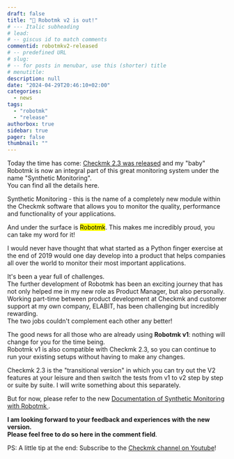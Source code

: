 ```yaml
---
draft: false
title: "🔔 Robotmk v2 is out!"
# --- Italic subheading
# lead: 
# -- giscus id to match comments
commentid: robotmkv2-released
# -- predefined URL
# slug: 
# -- for posts in menubar, use this (shorter) title
# menutitle: 
description: null
date: "2024-04-29T20:46:10+02:00"
categories:
  - news
tags:
  - "robotmk"
  - "release"
authorbox: true
sidebar: true
pager: false
thumbnail: ""
---
```


Today the time has come: [Checkmk 2.3 was released](https://checkmk.com/de/blog/discover-checkmk-23) and my "baby" Robotmk is now an integral part of this great monitoring system under the name "Synthetic Monitoring".  
You can find all the details here.


<!--more-->



<green>Synthetic Monitoring</green> - this is the name of a completely new module within the Checkmk software that allows you to monitor the quality, performance and functionality of your applications.  

And under the surface is <mark>Robotmk</mark>. This makes me incredibly proud, you can take my word for it!

I would never have thought that what started as a Python finger exercise at the end of 2019 would one day develop into a product that helps companies all over the world to monitor their most important applications.

It's been a year full of challenges.  
The further development of Robotmk has been an exciting journey that has not only helped me in my new role as Product Manager, but also personally.  
Working part-time between product development at Checkmk and customer support at my own company, ELABIT, has been challenging but incredibly rewarding.  
The two jobs couldn't complement each other any better!


The good news for all those who are already using **Robotmk v1**: nothing will change for you for the time being.  
Robotmk v1 is also compatible with Checkmk 2.3, so you can continue to run your existing setups without having to make any changes.

Checkmk 2.3 is the "transitional version" in which you can try out the V2 features at your leisure and then switch the tests from v1 to v2 step by step or suite by suite. I will write something about this separately. 

But for now, please refer to the new [Documentation of Synthetic Monitoring with Robotmk ](https://docs.checkmk.com/latest/en/robotmk.html). 

**I am looking forward to your feedback and experiences with the new version.  
Please feel free to do so here in the comment field**.

PS: A little tip at the end: Subscribe to the [Checkmk channel on Youtube](https://www.youtube.com/@checkmk-channel)!